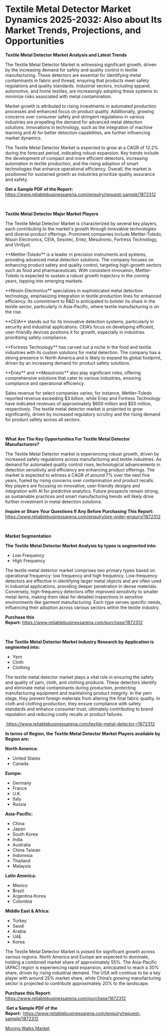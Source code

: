 <p><h1>Textile Metal Detector Market Dynamics 2025-2032: Also about Its Market Trends, Projections, and Opportunities</h1></p><p><strong>Textile Metal Detector Market Analysis and Latest Trends</strong></p>
<p><p>The Textile Metal Detector Market is witnessing significant growth, driven by the increasing demand for safety and quality control in textile manufacturing. These detectors are essential for identifying metal contaminants in fabric and thread, ensuring that products meet safety regulations and quality standards. Industrial sectors, including apparel, automotive, and home textiles, are increasingly adopting these systems to minimize risks associated with metal contamination.</p><p>Market growth is attributed to rising investments in automated production processes and enhanced focus on product quality. Additionally, growing concerns over consumer safety and stringent regulations in various industries are propelling the demand for advanced metal detection solutions. Innovations in technology, such as the integration of machine learning and AI for better detection capabilities, are further influencing market dynamics. </p><p>The Textile Metal Detector Market is expected to grow at a CAGR of 12.2% during the forecast period, indicating robust expansion. Key trends include the development of compact and more efficient detectors, increasing automation in textile production, and the rising adoption of smart technologies that enhance operational efficiency. Overall, the market is positioned for sustained growth as industries prioritize quality assurance and safety.</p></p>
<p><strong>Get a Sample PDF of the Report:&nbsp;</strong> <a href="https://www.reliablebusinessarena.com/enquiry/request-sample/1872312?utm_campaign=2285&utm_medium=2&utm_source=Github&utm_content=ia&utm_term=22022025&utm_id=textile-metal-detector">https://www.reliablebusinessarena.com/enquiry/request-sample/1872312</a></p>
<p>&nbsp;</p>
<p><strong>Textile Metal Detector Major Market Players</strong></p>
<p><p>The Textile Metal Detector Market is characterized by several key players, each contributing to the market's growth through innovative technologies and diverse product offerings. Prominent companies include Mettler-Toledo, Nissin Electronics, CEIA, Sesotec, Eriez, Mesutronic, Fortress Technology, and VinSyst.</p><p>**Mettler-Toledo** is a leader in precision instruments and systems, providing advanced metal detection solutions. The company focuses on enhancing product safety and quality control, targeting high-growth sectors such as food and pharmaceuticals. With consistent innovation, Mettler-Toledo is expected to sustain a robust growth trajectory in the coming years, tapping into emerging markets.</p><p>**Nissin Electronics** specializes in sophisticated metal detection technology, emphasizing integration in textile production lines for enhanced efficiency. Its commitment to R&D is anticipated to bolster its share in the textile sector, particularly in Asia-Pacific, where textile manufacturing is on the rise.</p><p>**CEIA** stands out for its innovative detection systems, particularly in security and industrial applications. CEIA’s focus on developing efficient, user-friendly devices positions it for growth, especially in industries prioritizing safety compliance.</p><p>**Fortress Technology** has carved out a niche in the food and textile industries with its custom solutions for metal detection. The company has a strong presence in North America and is likely to expand its global footprint, driven by an increasing demand for product safety solutions.</p><p>**Eriez** and **Mesutronic** also play significant roles, offering comprehensive solutions that cater to various industries, ensuring compliance and operational efficiency.</p><p>Sales revenue for select companies varies; for instance, Mettler-Toledo reported revenue exceeding $3 billion, while Eriez and Fortress Technology have indicated revenues of approximately $600 million and $50 million, respectively. The textile metal detector market is projected to grow significantly, driven by increased regulatory scrutiny and the rising demand for product safety across all sectors.</p></p>
<p>&nbsp;</p>
<p><strong>What Are The Key Opportunities For Textile Metal Detector Manufacturers?</strong></p>
<p><p>The Textile Metal Detector market is experiencing robust growth, driven by increased safety regulations across manufacturing and textile industries. As demand for automated quality control rises, technological advancements in detection sensitivity and efficiency are enhancing product offerings. The market is expected to witness a CAGR of around 7% over the next five years, fueled by rising concerns over contamination and product recalls. Key players are focusing on innovative, user-friendly designs and integration with AI for predictive analytics. Future prospects remain strong, as sustainable practices and smart manufacturing trends will likely drive further investment in metal detection solutions.</p></p>
<p><strong>Inquire or Share Your Questions If Any Before Purchasing This Report:</strong> <a href="https://www.reliablebusinessarena.com/enquiry/pre-order-enquiry/1872312?utm_campaign=2285&utm_medium=2&utm_source=Github&utm_content=ia&utm_term=22022025&utm_id=textile-metal-detector">https://www.reliablebusinessarena.com/enquiry/pre-order-enquiry/1872312</a></p>
<p>&nbsp;</p>
<p><strong>Market Segmentation</strong></p>
<p><strong>The Textile Metal Detector Market Analysis by types is segmented into:</strong></p>
<p><ul><li>Low Frequency</li><li>High Frequency</li></ul></p>
<p><p>The textile metal detector market comprises two primary types based on operational frequency: low frequency and high frequency. Low-frequency detectors are effective in identifying larger metal objects and are often used in industrial applications, providing deeper penetration in dense materials. Conversely, high-frequency detectors offer improved sensitivity to smaller metal items, making them ideal for detailed inspections in sensitive environments like garment manufacturing. Each type serves specific needs, influencing their adoption across various sectors within the textile industry.</p></p>
<p><strong>Purchase this Report:&nbsp;</strong><a href="https://www.reliablebusinessarena.com/purchase/1872312?utm_campaign=2285&utm_medium=2&utm_source=Github&utm_content=ia&utm_term=22022025&utm_id=textile-metal-detector">https://www.reliablebusinessarena.com/purchase/1872312</a></p>
<p>&nbsp;</p>
<p><strong>The Textile Metal Detector Market Industry Research by Application is segmented into:</strong></p>
<p><ul><li>Yarn</li><li>Cloth</li><li>Clothing</li></ul></p>
<p><p>The textile metal detector market plays a vital role in ensuring the safety and quality of yarn, cloth, and clothing products. These detectors identify and eliminate metal contaminants during production, protecting manufacturing equipment and maintaining product integrity. In the yarn stage, they prevent foreign materials from altering the final fabric quality. In cloth and clothing production, they ensure compliance with safety standards and enhance consumer trust, ultimately contributing to brand reputation and reducing costly recalls or product failures.</p></p>
<p><a href="https://www.reliablebusinessarena.com/textile-metal-detector-r1872312?utm_campaign=2285&utm_medium=2&utm_source=Github&utm_content=ia&utm_term=22022025&utm_id=textile-metal-detector">&nbsp;https://www.reliablebusinessarena.com/textile-metal-detector-r1872312</a></p>
<p><strong>In terms of Region, the Textile Metal Detector Market Players available by Region are:</strong></p>
<p>
    <p> <strong> North America: </strong>
        <ul>
            <li>United States</li>
            <li>Canada</li>
        </ul>
        </p> 
    <p> <strong> Europe: </strong>
        <ul>
            <li>Germany</li>
            <li>France</li>
            <li>U.K.</li>
            <li>Italy</li>
            <li>Russia</li>
        </ul>
        </p> 
    <p> <strong> Asia-Pacific: </strong>
        <ul>
            <li>China</li>
            <li>Japan</li>
            <li>South Korea</li>
            <li>India</li>
            <li>Australia</li>
            <li>China Taiwan</li>
            <li>Indonesia</li>
            <li>Thailand</li>
            <li>Malaysia</li>
        </ul>
        </p> 
    <p> <strong> Latin America: </strong>
        <ul>
            <li>Mexico</li>
            <li>Brazil</li>
            <li>Argentina Korea</li>
            <li>Colombia</li>
        </ul>
        </p> 
    <p> <strong> Middle East & Africa: </strong>
        <ul>
            <li>Turkey</li>
            <li>Saudi</li>
            <li>Arabia</li>
            <li>UAE</li>
            <li>Korea</li>
        </ul>
    </p>
    </p>
<p><p>The Textile Metal Detector Market is poised for significant growth across various regions. North America and Europe are expected to dominate, holding a combined market share of approximately 55%. The Asia-Pacific (APAC) region is experiencing rapid expansion, anticipated to reach a 30% share, driven by rising industrial demand. The USA will continue to be a key player with around 25% market share, while China’s growing manufacturing sector is projected to contribute approximately 20% to the landscape.</p></p>
<p><strong>Purchase this Report: </strong><a href="https://www.reliablebusinessarena.com/purchase/1872312?utm_campaign=2285&utm_medium=2&utm_source=Github&utm_content=ia&utm_term=22022025&utm_id=textile-metal-detector">https://www.reliablebusinessarena.com/purchase/1872312</a></p>
<p>&nbsp;<strong>Get a Sample PDF of the Report:&nbsp;&nbsp;</strong><a href="https://www.reliablebusinessarena.com/enquiry/request-sample/1872312?utm_campaign=2285&utm_medium=2&utm_source=Github&utm_content=ia&utm_term=22022025&utm_id=textile-metal-detector">https://www.reliablebusinessarena.com/enquiry/request-sample/1872312</a></p>
<p><strong></strong></p>
<p><p><a href="https://github.com/domoniqueluoma76/Market-Research-Report-List-1/blob/main/moving-walks-market.md?utm_campaign=2285&utm_medium=2&utm_source=Github&utm_content=ia&utm_term=22022025&utm_id=textile-metal-detector">Moving Walks Market</a></p></p>